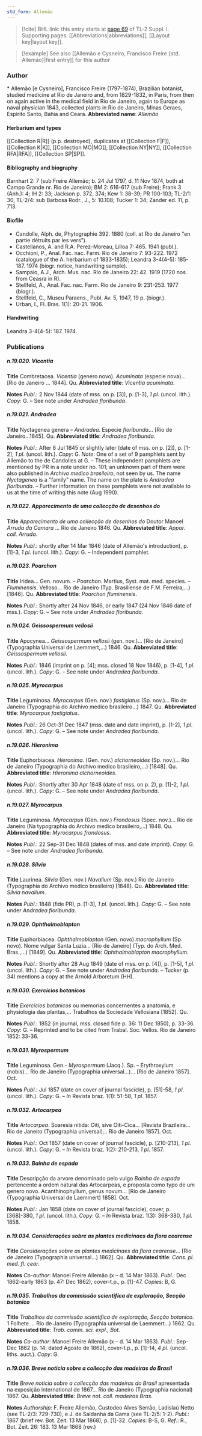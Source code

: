 ```yaml
---
std_form: Allemão
---
```


> [!cite] BHL link: this entry starts at [page 69](https://www.biodiversitylibrary.org/page/33264796) of TL-2 Suppl. I.
> Supporting pages: [[Abbreviations|abbreviations]], [[Layout key|layout key]].

> [!example] See also [[Allemão e Cysneiro, Francisco Freire {std. Allemão}|first entry]] for this author

### Author

\* Allemão \[e Cysneiro\], Francisco Freire (1797-1874), Brazilian botanist, studied medicine at Rio de Janeiro and, from 1829-1832, in Paris, from then on again active in the medical field in Rio de Janeiro, again to Europe as naval physician 1843, collected plants in Rio de Janeiro, Minas Geraes, Espìrito Santo, Bahia and Ceara. 
**Abbreviated name**: *Allemão*

#### Herbarium and types

[[Collection R|R]] (p.p. destroyed), duplicates at [[Collection F|F]], [[Collection K|K]], [[Collection MO|MO]], [[Collection NY|NY]], [[Collection RFA|RFA]], [[Collection SP|SP]].

#### Bibliography and biography

Barnhart 2: 7 (sub Freire Allemão; b. 24 Jul 1797, d. 11 Nov 1874, both at Campo Grande nr. Rio de Janeiro); BM 2: 616-617 (sub Freire); Frank 3 (Anh.): 4; IH 2: 33; Jackson p. 372, 374; Kew 1: 38-39; PR 100-103; TL-2/1: 30, TL-2/4: sub Barbosa Rodr., J., 5: 10.108; Tucker 1: 34; Zander ed. 11, p. 713.

#### Biofile

- Candolle, Alph. de, Phytographie 392. 1880 (coll. at Rio de Janeiro "en partie détruits par les vers").
- Castellanos, A. and R.A. Perez-Moreau, Lilloa 7: 465. 1941 (publ.).
- Occhioni, P., Anal. Fac. nac. Farm. Rio de Janeiro 7: 93-222. 1972 (catalogue of the A. herbarium of 1833-1835); Leandra 3-4(4-5): 185-187. 1974 (biogr. notice, handwriting sample).
- Sampaio, A.J., Arch. Mus. nac. Rio de Janeiro 22: 42. 1919 (1720 nos. from Ceasra in R).
- Stellfeld, A., Anal. Fac. nac. Farm. Rio de Janeiro 9: 231-253. 1977 (biogr.).
- Stellfeld, C., Museu Paraens., Publ. Av. 5, 1947, 19 p. (biogr.).
- Urban, I., Fl. Bras. 1(1): 20-21. 1906.

#### Handwriting

Leandra 3-4(4-5): 187. 1974.

### Publications

##### n.19.020. Vicentia

**Title**
Combretacea. *Vicentia* (genero novo). *Acuminata* (especie nova)... \[Rio de Janeiro ... 1844\]. Qu.
**Abbreviated title**: *Vicentia acuminata*.

**Notes**
*Publ*.: 2 Nov 1844 (date of mss. on p. \[3\]), p. \[1-3\], *1 pl*. (uncol. lith.). *Copy*: G. – See note under *Andradea floribunda*.

##### n.19.021. Andradea

**Title**
Nyctagenea genera – *Andradea*. Especie *floribunda*... \[Rio de Janeiro...1845\]. Qu.
**Abbreviated title**: *Andradea floribunda*.

**Notes**
*Publ*.: After 8 Jul 1845 or slightly later (date of mss. on p. \[2\]), p. \[1-2\], *1 pl*. (uncol. lith.).
*Copy*: G.
*Note*: One of a set of 9 pamphlets sent by Allemão to the de Candolles at G. – These independent pamphlets are mentioned by PR in a note under no. 101; an unknown part of them were also published in *Archivo medico brasileiro*, not seen by us. The name *Nyctagenea* is a "family" name. The name on the plate is *Andradea floribunda*. – Further information on these pamphlets were not available to us at the time of writing this note (Aug 1990).

##### n.19.022. Apparecimento de uma collecção de desenhos do

**Title**
*Apparecimento de uma collecção de desenhos do* Doutor Manoel *Arruda da Camara* ... Rio de Janeiro 1846. Qu.
**Abbreviated title**: *Appar. coll. Arruda*.

**Notes**
*Publ*.: shortly after 14 Mar 1846 (date of Allemão's introduction), p. \[1\]-3, *1 pl*. (uncol. lith.).
*Copy*: G. – Independent pamphlet.

##### n.19.023. Poarchon

**Title**
Iridea... Gen. novum. – *Poarchon*. Martius, Syst. mat. med. species. – *Fluminensis*. Velloso... Rio de Janeiro (Typ. Brasiliense de F.M. Ferreira,...) \[1846\]. Qu.
**Abbreviated title**: *Poarchon fluminensis*.

**Notes**
*Publ*.: Shortly after 24 Nov 1846, or early 1847 (24 Nov 1846 date of mss.). *Copy*: G. – See note under *Andradea floribunda*.

##### n.19.024. Geissospermum vellosii

**Title**
Apocynea... *Geissospermum vellosii* (gen. nov.)... \[Rio de Janeiro\] (Typographia Universal de Laemmert,...) 1846. Qu.
**Abbreviated title**: *Geissospermum vellosii*.

**Notes**
*Publ*.: 1846 (imprint on p. \[4\]; mss. closed 18 Nov 1846), p. \[1-4\], *1 pl*. (uncol. lith.). *Copy*: G. – See note under *Andradea floribunda*.

##### n.19.025. Myrocarpus

**Title**
Leguminosa. *Myrocarpus* (Gen. nov.) *fastigiatus* (Sp. nov.)... Rio de Janeiro (Typographia do Archivo medico brasileiro...) 1847. Qu.
**Abbreviated title**: *Myrocarpus fastigiatus*.

**Notes**
*Publ*.: 26 Oct-31 Dec 1847 (mss. date and date imprint), p. \[1-2\], *1 pl*. (uncol. lith.). *Copy*: G. – See note under *Andradea floribunda*.

##### n.19.026. Hieronima

**Title**
Euphorbiacea. *Hieronima*. (Gen. nov.) *alchorneoides* (Sp. nov.)... Rio de Janeiro (Typographia do Archivo medico brasileiro,...) \[1848\]. Qu.
**Abbreviated title**: *Hieronima alchorneoides*.

**Notes**
*Publ*.: Shortly after 30 Apr 1848 (date of mss. on p. 2), p. \[1\]-2, *1 pl*. (uncol. lith.). *Copy*: G. – See note under *Andradea floribunda*.

##### n.19.027. Myrocarpus

**Title**
Leguminosa. *Myrocarpus* (Gen. nov.) *Frondosus* (Spec. nov.)... Rio de Janeiro (Na typographia do Archivo medico brasileiro,...) 1848. Qu.
**Abbreviated title**: *Myrocarpus frondosus*.

**Notes**
*Publ*.: 22 Sep-31 Dec 1848 (dates of mss. and date imprint). *Copy*: G. – See note under *Andradea floribunda*.

##### n.19.028. Silvia

**Title**
Laurinea. *Silvia* (Gen. nov.) *Navalium* (Sp. nov.) Rio de Janeiro (Typographia do Archivo medico brasileiro) \[1848\]. Qu.
**Abbreviated title**: *Silvia navalium*.

**Notes**
*Publ*.: 1848 (fide PR), p. \[1-3\], *1 pl*. (uncol. lith.). *Copy*: G. – See note under *Andradea floribunda*.

##### n.19.029. Ophthalmoblapton

**Title**
Euphorbiacea. *Ophthalmoblapton* (Gen. novo) *macrophyllum* (Sp. novo). Nome vulgar Santa Luzia... \[Rio de Janeiro\] (Typ. do Arch. Med. Bras.,...) \[1849\]. Qu.
**Abbreviated title**: *Ophthalmoblapton macrophyllum*.

**Notes**
*Publ*.: Shortly after 28 Aug 1849 (date of mss. on p. \[4\]), p. \[1-5\], *1 pl*. (uncol. lith.). *Copy*: G. – See note under *Andradea floribunda*. – Tucker (p. 34) mentions a copy at the Arnold Arboretum (HH).

##### n.19.030. Exercicios botanicos

**Title**
*Exercicios botanicos* ou memorias concernentes a anatomia, e physiologia das plantas,... Trabalhos da Sociedade Vellosiana \[1852\]. Qu.

**Notes**
*Publ*.: 1852 (in journal, mss. closed fide p. 36: 11 Dec 1850), p. 33-36. *Copy*: G. – Reprinted and to be cited from Trabal. Soc. Vellos. Rio de Janeiro 1852: 33-36.

##### n.19.031. Myrospermum

**Title**
Leguminosa. Gen.- *Myrospermum* (Jacq.). Sp. – Erythroxylum (nobis)... Rio de Janeiro (Typographia universal...)... \[Rio de Janeiro 1857\]. Oct.

**Notes**
*Publ*.: Jul 1857 (date on cover of journal fascicle), p. \[51\]-58, *1 pl*. (uncol. lith.). *Copy*: G. – *In* Revista braz. 1(1): 51-58, *1 pl*. 1857.

##### n.19.032. Artocarpea

**Title**
*Artocarpea*. Soaresia nitida: Oiti, sive Oiti-Cica... \[Revista Brazileira... Rio de Janeiro (Typographia universal)... Rio de Janeiro 1857\]. Oct.

**Notes**
*Publ*.: Oct 1857 (date on cover of journal fascicle), p. \[210-213\], *1 pl*. (uncol. lith.). *Copy*: G. – *In* Revista braz. 1(2): 210-213, *1 pl*. 1857.

##### n.19.033. Bainha de espada

**Title**
Descripção da arvore denominado pelo vulgo *Bainha de espada* pertencente a ordem natural das Artocarpeas, e proposta como typo de um genero novo. Acanthinophyllum, genus novum... \[Rio de Janeiro (Typographia Universal de Laemmert) 1858\]. Oct.

**Notes**
*Publ*.: Jan 1858 (date on cover of journal fascicle), cover, p. \[368\]-380, *1 pl*. (uncol. lith.).
*Copy*: G. – *In* Revista braz. 1(3): 368-380, *1 pl*. 1858.

##### n.19.034. Considerações sobre as plantes medicinaes da flora cearense

**Title**
*Considerações sobre as plantes medicinaes da flora cearense*... \[Rio de Janeiro (Typographia universal...) 1862\]. Qu.
**Abbreviated title**: *Cons. pl. med. fl. cear.*

**Notes**
*Co-author*: Manoel Freire Allemão (x – d. 14 Mar 1863).
*Publ*.: Dec 1862-early 1863 (p. 47: Dec 1862), cover-t.p., p. \[1\]-47. *Copies*: B, G.

##### n.19.035. Trabalhos da commissão scientifica de exploração, Secção botanico

**Title**
*Trabalhos da commissão scientifica de exploração, Secção botanico*. 1 Folhete ... Rio de Janeiro (Typographia universal de Laemmert...) 1862. Qu.
**Abbreviated title**: *Trab. comm. sci. expl., Bot.*

**Notes**
*Co-author*: Manoel Freire Allemão (x – d. 14 Mar 1863).
*Publ*.: Sep-Dec 1862 (p. 14: dated Agosto de 1862), cover-t.p., p. \[1\]-14, *4 pl*. (uncol. liths. auct.). *Copy*: G.

##### n.19.036. Breve noticia sobre a collecção das madeiras do Brasil

**Title**
*Breve noticia sobre a collecção das madeiras do Brasil* apresentada na exposição international de 1867... Rio de Janeiro (Typographia nacional) 1867. Qu.
**Abbreviated title**: *Breve not. coll. madeiras Bras.*

**Notes**
*Authorship*: F. Freire Allemão, Custodeo Alves Serrão, Ladislaú Netto (see TL-2/3: 729-730), e J. de Saldanha da Gama (see TL-2/5: 1-2).
*Publ*.: 1867 (brief rev. Bot. Zeit. 13 Mar 1868), p. \[1\]-32. *Copies*: B-S, G.
*Ref*.: R., Bot. Zeit. 26: 183. 13 Mar 1868 (rev.)

